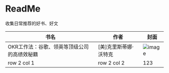 # ReadMe
收集日常推荐的好书、好文


书名  | 作者 |封面
---|---|---
OKR工作法：谷歌、领英等顶级公司的高绩效秘籍 | [美]克里斯蒂娜·沃特克 | ![image](https://github.com/nefusmzj/Book-list/blob/master/image/OKR20180611161559.jpg)
row 2 col 1 | row 2 col 2 | 123


